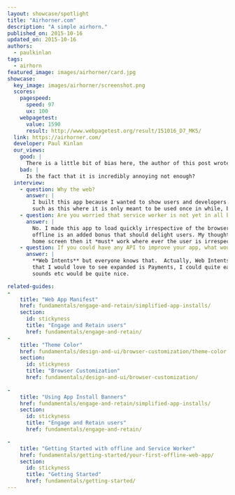 ```yaml
---
layout: showcase/spotlight
title: "Airhorner.com"
description: "A simple airhorn."
published_on: 2015-10-16
updated_on: 2015-10-16
authors:
  - paulkinlan
tags: 
  - airhorn
featured_image: images/airhorner/card.jpg
showcase:
  key_image: images/airhorner/screenshot.png
  scores:
    pagespeed:
      speed: 97
      ux: 100
    webpagetest:
      value: 1590
      result: http://www.webpagetest.org/result/151016_D7_MK5/
  link: https://airhorner.com/
  developer: Paul Kinlan
  our_views:
    good: |
      There is a little bit of bias here, the author of this post wrote the app.  But in summary, it is installable and works offline.
    bad: |
      Is the fact that it is incredibly annoying not enough?
  interview:
    - question: Why the web?
      answer: |
        I built this app because I wanted to show users and developers that not every single app needs to be a native app, and for an experience
        such as this where it is only meant to be used once in while, but feel like it should be installed. The web is an ideal distribution platform for this.
    - question: Are you worried that service worker is not yet in all browsers?
      answer: |
        No. I made this app to load quickly irrespective of the browser being used, service worker for installability and
        offline is an added bonus that should delight users. My thought at the time was that if a user adds this app to the
        home screen then it *must* work where ever the user is irrespective of the conncetivity.
    - question: If you could have any API to improve your app, what would it be?
      answer: |
        **Web Intents** but everyone knows that.  Actually, Web Intents wouldn't have been useful for this app.  One area
        that I would love to see expanded is Payments, I could quite easily see that having a quick way to buy new
        sounds etc would be quite nice.

related-guides:
-
    title: "Web App Manifest"
    href: fundamentals/engage-and-retain/simplified-app-installs/
    section:
      id: stickyness
      title: "Engage and Retain users"
      href: fundamentals/engage-and-retain/
-
    title: "Theme Color"
    href: fundamentals/design-and-ui/browser-customization/theme-color
    section:
      id: stickyness
      title: "Browser Customization"
      href: fundamentals/design-and-ui/browser-customization/
      
-
    title: "Using App Install Banners"
    href: fundamentals/engage-and-retain/simplified-app-installs/
    section:
      id: stickyness
      title: "Engage and Retain users"
      href: fundamentals/engage-and-retain/

-
    title: "Getting Started with offline and Service Worker"
    href: fundamentals/getting-started/your-first-offline-web-app/
    section:
      id: stickyness
      title: "Getting Started"
      href: fundamentals/getting-started/
---
```

